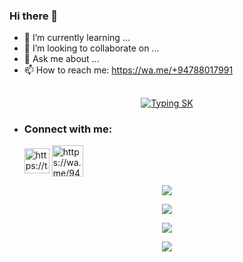 ### Hi there 👋

- 🌱 I’m currently learning ...
- 👯 I’m looking to collaborate on ...
- 💬 Ask me about ...
- 📫 How to reach me: https://wa.me/+94788017991

## <!-- Typing SK -->
<p align="center">
    <a href="https://github.com/kavishan0">
        <img align="center"
        src="https://readme-typing-svg.herokuapp.com/?size=30&width=500&color=AAFF00&lines=HI!!+I+am+cyber+kaviyh+..."
            alt="Typing SK"
        />
    </a>
</p>                              

- <h3 align="left">Connect with me:</h3><p>   <a href="https://www.facebook.com/profile.php?id=61552926931446" target="blank"><img align="center" src="https://telegra.ph/file/662c210a37fda75941792.jpg" alt="https://telegra.ph/file/a171ac66c22c5617fe27b.png" height="40" width="40" /></a>  <a href="https://wa.me/94788017991" target="blank"><img align="center" src="https://cdn-icons-png.flaticon.com/512/5649/5649647.png" alt="https://wa.me/94788017991" height="50" width="50" /></a> 
</p>



 <p align="center"> <a href="https://github.com/kavishan0"><img src="https://github-profile-trophy.vercel.app/?username=kavishan0&no-bg=true&no-frame=false&theme=algolia"></a></p> 

<p align="center"> <a href="https://github.com/kavishan0"><img  src="http://github-readme-streak-stats.herokuapp.com?user=kalana0&theme=github-dark-red&hide_border=false&background=DDD9DA00&stroke=FF0000&fire=FF0000&ring=FF0000&currStreakNum=FF0000&currStreakLabel=FF0000&sideLabels=FF0000&dates=FF0000&sideNums=FF0000"></a></p>
<p align="center"> <a href="https://github.com/kavishan0"><img src="https://github-readme-stats.vercel.app/api?username=kalana0&theme=algolia&bg_color=DDD9DA00&text_color=AAFF00&show_icons=TRUE&icon_color=AAFF00" > </a> </p>
<p align="center"> <a href="https://github.com/kalana0"><img src="https://github-readme-stats.vercel.app/api/top-langs/?username=kalana0&hide=css,html&theme=algolia&bg_color=DDD9DA00&text_color=FF0000" > </a> </p>
